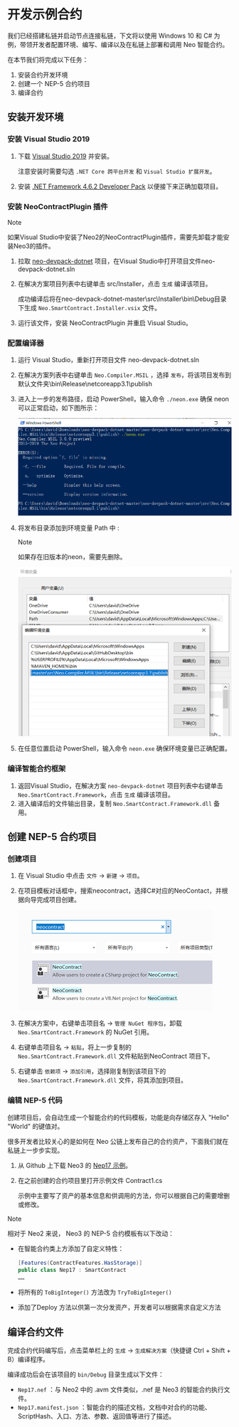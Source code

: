 # 开发示例合约

我们已经搭建私链并启动节点连接私链，下文将以使用 Windows 10 和 C# 为例，带领开发者配置环境、编写、编译以及在私链上部署和调用 Neo 智能合约。

在本节我们将完成以下任务：

1. 安装合约开发环境
2. 创建一个 NEP-5 合约项目
3. 编译合约

## 安装开发环境

### 安装 Visual Studio 2019

1. 下载 [Visual Studio 2019](https://www.visualstudio.com/products/visual-studio-community-vs) 并安装。

   注意安装时需要勾选 `.NET Core 跨平台开发` 和 `Visual Studio 扩展开发`。

2. 安装 [.NET Framework 4.6.2 Developer Pack](https://dotnet.microsoft.com/download/dotnet-framework/thank-you/net462-developer-pack-offline-installer) 以便接下来正确加载项目。

### 安装 NeoContractPlugin 插件

> [!Note]
>
> 如果Visual Studio中安装了Neo2的NeoContractPlugin插件，需要先卸载才能安装Neo3的插件。

1. 拉取 [neo-devpack-dotnet](https://github.com/neo-project/neo-devpack-dotnet) 项目，在Visual Studio中打开项目文件neo-devpack-dotnet.sln

2. 在解决方案项目列表中右键单击 src/Installer，点击 `生成` 编译该项目。

   成功编译后将在neo-devpack-dotnet-master\src\Installer\bin\Debug目录下生成 `Neo.SmartContract.Installer.vsix` 文件。

3. 运行该文件，安装 NeoContractPlugin 并重启 Visual Studio。

### 配置编译器

1. 运行 Visual Studio，重新打开项目文件 neo-devpack-dotnet.sln

2. 在解决方案列表中右键单击 `Neo.Compiler.MSIL` ，选择 `发布`，将该项目发布到默认文件夹\bin\Release\netcoreapp3.1\publish

3. 进入上一步的发布路径，启动 PowerShell，输入命令 `./neon.exe` 确保 neon 可以正常启动，如下图所示：

   ![neon](assets/neon.png)

4. 将发布目录添加到环境变量 Path 中 :

   > [!Note]
   >
   > 如果存在旧版本的neon，需要先删除。

   ![](assets/env.png)

5. 在任意位置启动 PowerShell，输入命令 `neon.exe` 确保环境变量已正确配置。

### 编译智能合约框架

1. 返回Visual Studio，在解决方案 `neo-devpack-dotnet` 项目列表中右键单击 `Neo.SmartContract.Framework`，点击 `生成` 编译该项目。
2. 进入编译后的文件输出目录，复制 `Neo.SmartContract.Framework.dll` 备用。

## 创建 NEP-5 合约项目

### 创建项目

1. 在 Visual Studio 中点击 `文件` -> `新建` -> `项目`。

2. 在项目模板对话框中，搜索neocontract，选择C#对应的NeoContact，并根据向导完成项目创建。

   ![neocontract](assets/neocontract.png)

3. 在解决方案中，右键单击项目名 -> `管理 NuGet 程序包`，卸载 `Neo.SmartContract.Framework` 的 NuGet 引用。

4. 右键单击项目名 -> `粘贴`，将上一步复制的 `Neo.SmartContract.Framework.dll` 文件粘贴到NeoContract 项目下。

5. 右键单击 `依赖项` -> `添加引用`，选择刚复制到该项目下的 `Neo.SmartContract.Framework.dll` 文件，将其添加到项目。

### 编辑 NEP-5 代码

创建项目后，会自动生成一个智能合约的代码模板，功能是向存储区存入 "Hello" "World" 的键值对。

很多开发者比较关心的是如何在 Neo 公链上发布自己的合约资产，下面我们就在私链上一步步实现。

1. 从 Github 上下载 Neo3 的 [Nep17 示例](https://github.com/neo-ngd/Neo3-Smart-Contract-Examples/blob/master/Nep17/Contract1.cs)。

2. 在之前创建的合约项目里打开示例文件 Contract1.cs

   示例中主要写了资产的基本信息和供调用的方法，你可以根据自己的需要增删或修改。

> [!Note]
>
> 相对于 Neo2 来说， Neo3 的 NEP-5 合约模板有以下改动：
>
> - 在智能合约类上方添加了自定义特性：
>
>   ```c#
>   [Features(ContractFeatures.HasStorage)]
>   public class Nep17 : SmartContract
>   ……
>   ```
>
> - 将所有的 `ToBigInteger()` 方法改为 `TryToBigInteger()`
>
> - 添加了Deploy 方法以供第一次分发资产，开发者可以根据需求自定义方法
>

## 编译合约文件

完成合约代码编写后，点击菜单栏上的 `生成` -> `生成解决方案`（快捷键 Ctrl + Shift + B）编译程序。

编译成功后会在该项目的 `bin/Debug` 目录生成以下文件：

- `Nep17.nef` ：与 Neo2 中的 .avm 文件类似，.nef 是 Neo3 的智能合约执行文件。
- `Nep17.manifest.json` ：智能合约的描述文档，文档中对合约的功能、ScriptHash、入口、方法、参数、返回值等进行了描述。
